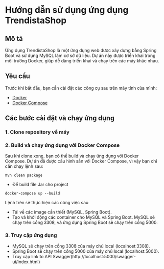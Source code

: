 # Hướng dẫn sử dụng ứng dụng TrendistaShop

## Mô tả
Ứng dụng TrendistaShop là một ứng dụng web được xây dựng bằng Spring Boot và sử dụng MySQL làm cơ sở dữ liệu. Dự án này được triển khai trong môi trường Docker, giúp dễ dàng triển khai và chạy trên các máy khác nhau.

## Yêu cầu
Trước khi bắt đầu, bạn cần cài đặt các công cụ sau trên máy tính của mình:
- [Docker](https://www.docker.com/get-started)
- [Docker Compose](https://docs.docker.com/compose/install/)

## Các bước cài đặt và chạy ứng dụng

### 1. Clone repository về máy
### 2. Build và chạy ứng dụng với Docker Compose
Sau khi clone xong, bạn có thể build và chạy ứng dụng với Docker Compose. Dự án đã được cấu hình sẵn với Docker Compose, vì vậy bạn chỉ cần chạy lệnh sau:
```
mvn clean package
```
- Để build file Jar cho project 
```
docker-compose up --build
```
Lệnh trên sẽ thực hiện các công việc sau:

- Tải về các image cần thiết (MySQL, Spring Boot).
- Tạo và khởi động các container cho MySQL và Spring Boot.
MySQL sẽ chạy trên cổng 3308, và ứng dụng Spring Boot sẽ chạy trên cổng 5000.
### 3. Truy cập ứng dụng
   - MySQL sẽ chạy trên cổng 3308 của máy chủ local (localhost:3308).
   - Spring Boot sẽ chạy trên cổng 5000 của máy chủ local (localhost:5000).
   - Truy cập link to API Swagger(http://localhost:5000/swagger-ui/index.html)
